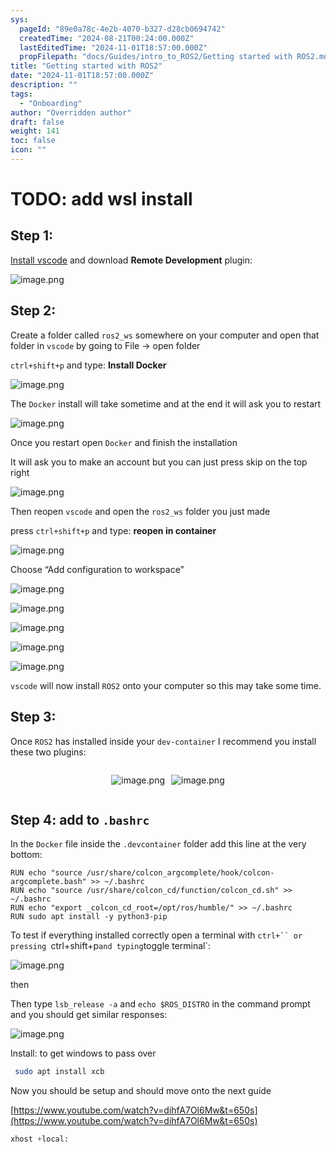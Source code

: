 ```yaml
---
sys:
  pageId: "89e0a78c-4e2b-4070-b327-d28cb0694742"
  createdTime: "2024-08-21T00:24:00.000Z"
  lastEditedTime: "2024-11-01T18:57:00.000Z"
  propFilepath: "docs/Guides/intro_to_ROS2/Getting started with ROS2.md"
title: "Getting started with ROS2"
date: "2024-11-01T18:57:00.000Z"
description: ""
tags:
  - "Onboarding"
author: "Overridden author"
draft: false
weight: 141
toc: false
icon: ""
---
```


# TODO: add wsl install

## Step 1:

[Install vscode](https://code.visualstudio.com/download) and download **Remote Development** plugin:

![image.png](https://prod-files-secure.s3.us-west-2.amazonaws.com/d518164a-d88e-44d1-a4ee-3adb3bd8bce0/efb52993-1881-4a40-b95e-6f020334f022/image.png?X-Amz-Algorithm=AWS4-HMAC-SHA256&X-Amz-Content-Sha256=UNSIGNED-PAYLOAD&X-Amz-Credential=ASIAZI2LB466SOWKSSL6%2F20250416%2Fus-west-2%2Fs3%2Faws4_request&X-Amz-Date=20250416T004038Z&X-Amz-Expires=3600&X-Amz-Security-Token=IQoJb3JpZ2luX2VjELH%2F%2F%2F%2F%2F%2F%2F%2F%2F%2FwEaCXVzLXdlc3QtMiJHMEUCIGVUBUyJAUqaLRvBRumcDa5Orxv0LtNHJ%2BIW67g%2BMs58AiEAkCGIA2w1GNThbS9xIHpikUXc3NEORc5by%2B%2FaXzc4m0Iq%2FwMIORAAGgw2Mzc0MjMxODM4MDUiDPsBeC%2BMBlrVppqnrSrcAwwspoZAj2As%2FxCrLZFBGH0ouDzjzZTdPSIDi6V1hzAVoL1aSPuWENACLG66E67BRYyF7lGHyYrwdAoBHro5HrTbA7SmiQ4P24DwzUtvA8FClxB3B4cMLsAJDJOc1C4ZlwCvhxBbC6E54X2UyoRM49fMKeOCxd2q2vC5CpUUctrE976gF%2F%2BXnvFQ%2BvzS%2B7ieyFIxtugkkTRSLqgseBKMgEf3qIswhv3ZRQctYnHVQ%2BMl0f%2BDvwKw5IJGY0h66waqTYO828ONHC6CawXcaCBUMDkKc1zaRui8qLRX2CO0b5MrpcQHNHZkCaB9K77cZBi4w%2F6UB8P%2Bnt4Fl116nwv8sfm1xIRIlm9LjTSr3%2Fb0Kz32Pgo6LKaRAHrZO2ndlf5xsMDZgBE12PkX8e7%2F2uhIqXrRjuvgNjfzhTq%2F5l5DpYALqpsMernL6Q%2BhzwOzMii2aQm04P7DZGcwtfGY1PlDWPjyBVdvHhrrf%2FDX6p2Me0tDvYnZ2j03cA%2B3288ZVdkLYcCGz4DFyhwboQORS4pg8e1Nv1kig%2F%2BT1i55m5fr%2F%2FE9FZsOpX7FZWokyeiy70A7shl%2BD4Jl7lTA%2FpHKGPFCPKPGVP9pp8QpH5Ue%2FzV85c7hE8MUMxzxq5mq%2BmG9MM3v%2B78GOqUBp8n%2B3yURNguvfCv8oc%2FzltFZp68esxsiIbMiO%2FtTbEgC%2Bl7f3bgwlvDZYrtJ79KmY6Zm3e5rvRXkzhC0T2DSdI8vz0KHvMZHYqbntwrtn8NP2Y136Q%2FPnJjfpuIbYcTVVU06HFzy%2FS%2BLxXag%2F8D4qGul1G6qH3kOhl1hyWDxY3VJ8KHJUs0scSus7P4bvRd%2BOfX711TQNLcya5GwaB2dxGsXwW8B&X-Amz-Signature=4c2c2ffb81a53237cbbd017ff9d573e7c38a58ed7c6a4305dd07f863b4d7f18b&X-Amz-SignedHeaders=host&x-id=GetObject)

## Step 2:

Create a folder called `ros2_ws` somewhere on your computer and open that folder in `vscode` by going to File → open folder 

`ctrl+shift+p` and type: **Install Docker**

![image.png](https://prod-files-secure.s3.us-west-2.amazonaws.com/d518164a-d88e-44d1-a4ee-3adb3bd8bce0/2269dc0e-1cd5-47ff-bceb-c04ad9b2eab0/image.png?X-Amz-Algorithm=AWS4-HMAC-SHA256&X-Amz-Content-Sha256=UNSIGNED-PAYLOAD&X-Amz-Credential=ASIAZI2LB466SOWKSSL6%2F20250416%2Fus-west-2%2Fs3%2Faws4_request&X-Amz-Date=20250416T004038Z&X-Amz-Expires=3600&X-Amz-Security-Token=IQoJb3JpZ2luX2VjELH%2F%2F%2F%2F%2F%2F%2F%2F%2F%2FwEaCXVzLXdlc3QtMiJHMEUCIGVUBUyJAUqaLRvBRumcDa5Orxv0LtNHJ%2BIW67g%2BMs58AiEAkCGIA2w1GNThbS9xIHpikUXc3NEORc5by%2B%2FaXzc4m0Iq%2FwMIORAAGgw2Mzc0MjMxODM4MDUiDPsBeC%2BMBlrVppqnrSrcAwwspoZAj2As%2FxCrLZFBGH0ouDzjzZTdPSIDi6V1hzAVoL1aSPuWENACLG66E67BRYyF7lGHyYrwdAoBHro5HrTbA7SmiQ4P24DwzUtvA8FClxB3B4cMLsAJDJOc1C4ZlwCvhxBbC6E54X2UyoRM49fMKeOCxd2q2vC5CpUUctrE976gF%2F%2BXnvFQ%2BvzS%2B7ieyFIxtugkkTRSLqgseBKMgEf3qIswhv3ZRQctYnHVQ%2BMl0f%2BDvwKw5IJGY0h66waqTYO828ONHC6CawXcaCBUMDkKc1zaRui8qLRX2CO0b5MrpcQHNHZkCaB9K77cZBi4w%2F6UB8P%2Bnt4Fl116nwv8sfm1xIRIlm9LjTSr3%2Fb0Kz32Pgo6LKaRAHrZO2ndlf5xsMDZgBE12PkX8e7%2F2uhIqXrRjuvgNjfzhTq%2F5l5DpYALqpsMernL6Q%2BhzwOzMii2aQm04P7DZGcwtfGY1PlDWPjyBVdvHhrrf%2FDX6p2Me0tDvYnZ2j03cA%2B3288ZVdkLYcCGz4DFyhwboQORS4pg8e1Nv1kig%2F%2BT1i55m5fr%2F%2FE9FZsOpX7FZWokyeiy70A7shl%2BD4Jl7lTA%2FpHKGPFCPKPGVP9pp8QpH5Ue%2FzV85c7hE8MUMxzxq5mq%2BmG9MM3v%2B78GOqUBp8n%2B3yURNguvfCv8oc%2FzltFZp68esxsiIbMiO%2FtTbEgC%2Bl7f3bgwlvDZYrtJ79KmY6Zm3e5rvRXkzhC0T2DSdI8vz0KHvMZHYqbntwrtn8NP2Y136Q%2FPnJjfpuIbYcTVVU06HFzy%2FS%2BLxXag%2F8D4qGul1G6qH3kOhl1hyWDxY3VJ8KHJUs0scSus7P4bvRd%2BOfX711TQNLcya5GwaB2dxGsXwW8B&X-Amz-Signature=2431bcf0629cb1d0465c3ef37f5b508238bcb6a407c38dac3a0b2de1e9f5370c&X-Amz-SignedHeaders=host&x-id=GetObject)

The `Docker` install will take sometime and at the end it will ask you to restart

![image.png](https://prod-files-secure.s3.us-west-2.amazonaws.com/d518164a-d88e-44d1-a4ee-3adb3bd8bce0/ed233f78-be33-4b1f-b89c-9c346c0e961e/image.png?X-Amz-Algorithm=AWS4-HMAC-SHA256&X-Amz-Content-Sha256=UNSIGNED-PAYLOAD&X-Amz-Credential=ASIAZI2LB466SOWKSSL6%2F20250416%2Fus-west-2%2Fs3%2Faws4_request&X-Amz-Date=20250416T004038Z&X-Amz-Expires=3600&X-Amz-Security-Token=IQoJb3JpZ2luX2VjELH%2F%2F%2F%2F%2F%2F%2F%2F%2F%2FwEaCXVzLXdlc3QtMiJHMEUCIGVUBUyJAUqaLRvBRumcDa5Orxv0LtNHJ%2BIW67g%2BMs58AiEAkCGIA2w1GNThbS9xIHpikUXc3NEORc5by%2B%2FaXzc4m0Iq%2FwMIORAAGgw2Mzc0MjMxODM4MDUiDPsBeC%2BMBlrVppqnrSrcAwwspoZAj2As%2FxCrLZFBGH0ouDzjzZTdPSIDi6V1hzAVoL1aSPuWENACLG66E67BRYyF7lGHyYrwdAoBHro5HrTbA7SmiQ4P24DwzUtvA8FClxB3B4cMLsAJDJOc1C4ZlwCvhxBbC6E54X2UyoRM49fMKeOCxd2q2vC5CpUUctrE976gF%2F%2BXnvFQ%2BvzS%2B7ieyFIxtugkkTRSLqgseBKMgEf3qIswhv3ZRQctYnHVQ%2BMl0f%2BDvwKw5IJGY0h66waqTYO828ONHC6CawXcaCBUMDkKc1zaRui8qLRX2CO0b5MrpcQHNHZkCaB9K77cZBi4w%2F6UB8P%2Bnt4Fl116nwv8sfm1xIRIlm9LjTSr3%2Fb0Kz32Pgo6LKaRAHrZO2ndlf5xsMDZgBE12PkX8e7%2F2uhIqXrRjuvgNjfzhTq%2F5l5DpYALqpsMernL6Q%2BhzwOzMii2aQm04P7DZGcwtfGY1PlDWPjyBVdvHhrrf%2FDX6p2Me0tDvYnZ2j03cA%2B3288ZVdkLYcCGz4DFyhwboQORS4pg8e1Nv1kig%2F%2BT1i55m5fr%2F%2FE9FZsOpX7FZWokyeiy70A7shl%2BD4Jl7lTA%2FpHKGPFCPKPGVP9pp8QpH5Ue%2FzV85c7hE8MUMxzxq5mq%2BmG9MM3v%2B78GOqUBp8n%2B3yURNguvfCv8oc%2FzltFZp68esxsiIbMiO%2FtTbEgC%2Bl7f3bgwlvDZYrtJ79KmY6Zm3e5rvRXkzhC0T2DSdI8vz0KHvMZHYqbntwrtn8NP2Y136Q%2FPnJjfpuIbYcTVVU06HFzy%2FS%2BLxXag%2F8D4qGul1G6qH3kOhl1hyWDxY3VJ8KHJUs0scSus7P4bvRd%2BOfX711TQNLcya5GwaB2dxGsXwW8B&X-Amz-Signature=10fc73ee13b15d6d3d7ba95e9f6cbd26c51c3642219de75911789c719bcaace3&X-Amz-SignedHeaders=host&x-id=GetObject)

Once you restart open `Docker` and finish the installation

It will ask you to make an account but you can just press skip on the top right

![image.png](https://prod-files-secure.s3.us-west-2.amazonaws.com/d518164a-d88e-44d1-a4ee-3adb3bd8bce0/21010ad9-1659-4fd9-9f59-9932a09b2a3d/image.png?X-Amz-Algorithm=AWS4-HMAC-SHA256&X-Amz-Content-Sha256=UNSIGNED-PAYLOAD&X-Amz-Credential=ASIAZI2LB466SOWKSSL6%2F20250416%2Fus-west-2%2Fs3%2Faws4_request&X-Amz-Date=20250416T004038Z&X-Amz-Expires=3600&X-Amz-Security-Token=IQoJb3JpZ2luX2VjELH%2F%2F%2F%2F%2F%2F%2F%2F%2F%2FwEaCXVzLXdlc3QtMiJHMEUCIGVUBUyJAUqaLRvBRumcDa5Orxv0LtNHJ%2BIW67g%2BMs58AiEAkCGIA2w1GNThbS9xIHpikUXc3NEORc5by%2B%2FaXzc4m0Iq%2FwMIORAAGgw2Mzc0MjMxODM4MDUiDPsBeC%2BMBlrVppqnrSrcAwwspoZAj2As%2FxCrLZFBGH0ouDzjzZTdPSIDi6V1hzAVoL1aSPuWENACLG66E67BRYyF7lGHyYrwdAoBHro5HrTbA7SmiQ4P24DwzUtvA8FClxB3B4cMLsAJDJOc1C4ZlwCvhxBbC6E54X2UyoRM49fMKeOCxd2q2vC5CpUUctrE976gF%2F%2BXnvFQ%2BvzS%2B7ieyFIxtugkkTRSLqgseBKMgEf3qIswhv3ZRQctYnHVQ%2BMl0f%2BDvwKw5IJGY0h66waqTYO828ONHC6CawXcaCBUMDkKc1zaRui8qLRX2CO0b5MrpcQHNHZkCaB9K77cZBi4w%2F6UB8P%2Bnt4Fl116nwv8sfm1xIRIlm9LjTSr3%2Fb0Kz32Pgo6LKaRAHrZO2ndlf5xsMDZgBE12PkX8e7%2F2uhIqXrRjuvgNjfzhTq%2F5l5DpYALqpsMernL6Q%2BhzwOzMii2aQm04P7DZGcwtfGY1PlDWPjyBVdvHhrrf%2FDX6p2Me0tDvYnZ2j03cA%2B3288ZVdkLYcCGz4DFyhwboQORS4pg8e1Nv1kig%2F%2BT1i55m5fr%2F%2FE9FZsOpX7FZWokyeiy70A7shl%2BD4Jl7lTA%2FpHKGPFCPKPGVP9pp8QpH5Ue%2FzV85c7hE8MUMxzxq5mq%2BmG9MM3v%2B78GOqUBp8n%2B3yURNguvfCv8oc%2FzltFZp68esxsiIbMiO%2FtTbEgC%2Bl7f3bgwlvDZYrtJ79KmY6Zm3e5rvRXkzhC0T2DSdI8vz0KHvMZHYqbntwrtn8NP2Y136Q%2FPnJjfpuIbYcTVVU06HFzy%2FS%2BLxXag%2F8D4qGul1G6qH3kOhl1hyWDxY3VJ8KHJUs0scSus7P4bvRd%2BOfX711TQNLcya5GwaB2dxGsXwW8B&X-Amz-Signature=86a2dc3b31770f9a82cfe667cfc66e6805473ad9908fa0d9a11cd00dc642faae&X-Amz-SignedHeaders=host&x-id=GetObject)

Then reopen `vscode` and open the `ros2_ws` folder you just made

press `ctrl+shift+p` and type: **reopen in container**

![image.png](https://prod-files-secure.s3.us-west-2.amazonaws.com/d518164a-d88e-44d1-a4ee-3adb3bd8bce0/4e93b8c2-41ad-488c-8095-c74205196118/image.png?X-Amz-Algorithm=AWS4-HMAC-SHA256&X-Amz-Content-Sha256=UNSIGNED-PAYLOAD&X-Amz-Credential=ASIAZI2LB466SOWKSSL6%2F20250416%2Fus-west-2%2Fs3%2Faws4_request&X-Amz-Date=20250416T004038Z&X-Amz-Expires=3600&X-Amz-Security-Token=IQoJb3JpZ2luX2VjELH%2F%2F%2F%2F%2F%2F%2F%2F%2F%2FwEaCXVzLXdlc3QtMiJHMEUCIGVUBUyJAUqaLRvBRumcDa5Orxv0LtNHJ%2BIW67g%2BMs58AiEAkCGIA2w1GNThbS9xIHpikUXc3NEORc5by%2B%2FaXzc4m0Iq%2FwMIORAAGgw2Mzc0MjMxODM4MDUiDPsBeC%2BMBlrVppqnrSrcAwwspoZAj2As%2FxCrLZFBGH0ouDzjzZTdPSIDi6V1hzAVoL1aSPuWENACLG66E67BRYyF7lGHyYrwdAoBHro5HrTbA7SmiQ4P24DwzUtvA8FClxB3B4cMLsAJDJOc1C4ZlwCvhxBbC6E54X2UyoRM49fMKeOCxd2q2vC5CpUUctrE976gF%2F%2BXnvFQ%2BvzS%2B7ieyFIxtugkkTRSLqgseBKMgEf3qIswhv3ZRQctYnHVQ%2BMl0f%2BDvwKw5IJGY0h66waqTYO828ONHC6CawXcaCBUMDkKc1zaRui8qLRX2CO0b5MrpcQHNHZkCaB9K77cZBi4w%2F6UB8P%2Bnt4Fl116nwv8sfm1xIRIlm9LjTSr3%2Fb0Kz32Pgo6LKaRAHrZO2ndlf5xsMDZgBE12PkX8e7%2F2uhIqXrRjuvgNjfzhTq%2F5l5DpYALqpsMernL6Q%2BhzwOzMii2aQm04P7DZGcwtfGY1PlDWPjyBVdvHhrrf%2FDX6p2Me0tDvYnZ2j03cA%2B3288ZVdkLYcCGz4DFyhwboQORS4pg8e1Nv1kig%2F%2BT1i55m5fr%2F%2FE9FZsOpX7FZWokyeiy70A7shl%2BD4Jl7lTA%2FpHKGPFCPKPGVP9pp8QpH5Ue%2FzV85c7hE8MUMxzxq5mq%2BmG9MM3v%2B78GOqUBp8n%2B3yURNguvfCv8oc%2FzltFZp68esxsiIbMiO%2FtTbEgC%2Bl7f3bgwlvDZYrtJ79KmY6Zm3e5rvRXkzhC0T2DSdI8vz0KHvMZHYqbntwrtn8NP2Y136Q%2FPnJjfpuIbYcTVVU06HFzy%2FS%2BLxXag%2F8D4qGul1G6qH3kOhl1hyWDxY3VJ8KHJUs0scSus7P4bvRd%2BOfX711TQNLcya5GwaB2dxGsXwW8B&X-Amz-Signature=61dc61072b098a8e10afe090256bc8a6014bfebeabeafb3028a2e315613aa17f&X-Amz-SignedHeaders=host&x-id=GetObject)

Choose “Add configuration to workspace”

![image.png](https://prod-files-secure.s3.us-west-2.amazonaws.com/d518164a-d88e-44d1-a4ee-3adb3bd8bce0/9560b282-5060-4989-ba37-97e7b2c22476/image.png?X-Amz-Algorithm=AWS4-HMAC-SHA256&X-Amz-Content-Sha256=UNSIGNED-PAYLOAD&X-Amz-Credential=ASIAZI2LB466SOWKSSL6%2F20250416%2Fus-west-2%2Fs3%2Faws4_request&X-Amz-Date=20250416T004038Z&X-Amz-Expires=3600&X-Amz-Security-Token=IQoJb3JpZ2luX2VjELH%2F%2F%2F%2F%2F%2F%2F%2F%2F%2FwEaCXVzLXdlc3QtMiJHMEUCIGVUBUyJAUqaLRvBRumcDa5Orxv0LtNHJ%2BIW67g%2BMs58AiEAkCGIA2w1GNThbS9xIHpikUXc3NEORc5by%2B%2FaXzc4m0Iq%2FwMIORAAGgw2Mzc0MjMxODM4MDUiDPsBeC%2BMBlrVppqnrSrcAwwspoZAj2As%2FxCrLZFBGH0ouDzjzZTdPSIDi6V1hzAVoL1aSPuWENACLG66E67BRYyF7lGHyYrwdAoBHro5HrTbA7SmiQ4P24DwzUtvA8FClxB3B4cMLsAJDJOc1C4ZlwCvhxBbC6E54X2UyoRM49fMKeOCxd2q2vC5CpUUctrE976gF%2F%2BXnvFQ%2BvzS%2B7ieyFIxtugkkTRSLqgseBKMgEf3qIswhv3ZRQctYnHVQ%2BMl0f%2BDvwKw5IJGY0h66waqTYO828ONHC6CawXcaCBUMDkKc1zaRui8qLRX2CO0b5MrpcQHNHZkCaB9K77cZBi4w%2F6UB8P%2Bnt4Fl116nwv8sfm1xIRIlm9LjTSr3%2Fb0Kz32Pgo6LKaRAHrZO2ndlf5xsMDZgBE12PkX8e7%2F2uhIqXrRjuvgNjfzhTq%2F5l5DpYALqpsMernL6Q%2BhzwOzMii2aQm04P7DZGcwtfGY1PlDWPjyBVdvHhrrf%2FDX6p2Me0tDvYnZ2j03cA%2B3288ZVdkLYcCGz4DFyhwboQORS4pg8e1Nv1kig%2F%2BT1i55m5fr%2F%2FE9FZsOpX7FZWokyeiy70A7shl%2BD4Jl7lTA%2FpHKGPFCPKPGVP9pp8QpH5Ue%2FzV85c7hE8MUMxzxq5mq%2BmG9MM3v%2B78GOqUBp8n%2B3yURNguvfCv8oc%2FzltFZp68esxsiIbMiO%2FtTbEgC%2Bl7f3bgwlvDZYrtJ79KmY6Zm3e5rvRXkzhC0T2DSdI8vz0KHvMZHYqbntwrtn8NP2Y136Q%2FPnJjfpuIbYcTVVU06HFzy%2FS%2BLxXag%2F8D4qGul1G6qH3kOhl1hyWDxY3VJ8KHJUs0scSus7P4bvRd%2BOfX711TQNLcya5GwaB2dxGsXwW8B&X-Amz-Signature=3ab65eda23fbc77feb0f041c0f9fe1e88d0959013fcc94edf5b53aa5f7b531b2&X-Amz-SignedHeaders=host&x-id=GetObject)

![image.png](https://prod-files-secure.s3.us-west-2.amazonaws.com/d518164a-d88e-44d1-a4ee-3adb3bd8bce0/2ee63f81-886b-48e8-a553-dc6e5eac99e4/image.png?X-Amz-Algorithm=AWS4-HMAC-SHA256&X-Amz-Content-Sha256=UNSIGNED-PAYLOAD&X-Amz-Credential=ASIAZI2LB466SOWKSSL6%2F20250416%2Fus-west-2%2Fs3%2Faws4_request&X-Amz-Date=20250416T004038Z&X-Amz-Expires=3600&X-Amz-Security-Token=IQoJb3JpZ2luX2VjELH%2F%2F%2F%2F%2F%2F%2F%2F%2F%2FwEaCXVzLXdlc3QtMiJHMEUCIGVUBUyJAUqaLRvBRumcDa5Orxv0LtNHJ%2BIW67g%2BMs58AiEAkCGIA2w1GNThbS9xIHpikUXc3NEORc5by%2B%2FaXzc4m0Iq%2FwMIORAAGgw2Mzc0MjMxODM4MDUiDPsBeC%2BMBlrVppqnrSrcAwwspoZAj2As%2FxCrLZFBGH0ouDzjzZTdPSIDi6V1hzAVoL1aSPuWENACLG66E67BRYyF7lGHyYrwdAoBHro5HrTbA7SmiQ4P24DwzUtvA8FClxB3B4cMLsAJDJOc1C4ZlwCvhxBbC6E54X2UyoRM49fMKeOCxd2q2vC5CpUUctrE976gF%2F%2BXnvFQ%2BvzS%2B7ieyFIxtugkkTRSLqgseBKMgEf3qIswhv3ZRQctYnHVQ%2BMl0f%2BDvwKw5IJGY0h66waqTYO828ONHC6CawXcaCBUMDkKc1zaRui8qLRX2CO0b5MrpcQHNHZkCaB9K77cZBi4w%2F6UB8P%2Bnt4Fl116nwv8sfm1xIRIlm9LjTSr3%2Fb0Kz32Pgo6LKaRAHrZO2ndlf5xsMDZgBE12PkX8e7%2F2uhIqXrRjuvgNjfzhTq%2F5l5DpYALqpsMernL6Q%2BhzwOzMii2aQm04P7DZGcwtfGY1PlDWPjyBVdvHhrrf%2FDX6p2Me0tDvYnZ2j03cA%2B3288ZVdkLYcCGz4DFyhwboQORS4pg8e1Nv1kig%2F%2BT1i55m5fr%2F%2FE9FZsOpX7FZWokyeiy70A7shl%2BD4Jl7lTA%2FpHKGPFCPKPGVP9pp8QpH5Ue%2FzV85c7hE8MUMxzxq5mq%2BmG9MM3v%2B78GOqUBp8n%2B3yURNguvfCv8oc%2FzltFZp68esxsiIbMiO%2FtTbEgC%2Bl7f3bgwlvDZYrtJ79KmY6Zm3e5rvRXkzhC0T2DSdI8vz0KHvMZHYqbntwrtn8NP2Y136Q%2FPnJjfpuIbYcTVVU06HFzy%2FS%2BLxXag%2F8D4qGul1G6qH3kOhl1hyWDxY3VJ8KHJUs0scSus7P4bvRd%2BOfX711TQNLcya5GwaB2dxGsXwW8B&X-Amz-Signature=544ab9105106dd910c33baffd7d087226ca391ea71b654d3680c2796dcbdf6ce&X-Amz-SignedHeaders=host&x-id=GetObject)

![image.png](https://prod-files-secure.s3.us-west-2.amazonaws.com/d518164a-d88e-44d1-a4ee-3adb3bd8bce0/ae1580b2-b048-407e-aed9-b584224a7a04/image.png?X-Amz-Algorithm=AWS4-HMAC-SHA256&X-Amz-Content-Sha256=UNSIGNED-PAYLOAD&X-Amz-Credential=ASIAZI2LB466SOWKSSL6%2F20250416%2Fus-west-2%2Fs3%2Faws4_request&X-Amz-Date=20250416T004038Z&X-Amz-Expires=3600&X-Amz-Security-Token=IQoJb3JpZ2luX2VjELH%2F%2F%2F%2F%2F%2F%2F%2F%2F%2FwEaCXVzLXdlc3QtMiJHMEUCIGVUBUyJAUqaLRvBRumcDa5Orxv0LtNHJ%2BIW67g%2BMs58AiEAkCGIA2w1GNThbS9xIHpikUXc3NEORc5by%2B%2FaXzc4m0Iq%2FwMIORAAGgw2Mzc0MjMxODM4MDUiDPsBeC%2BMBlrVppqnrSrcAwwspoZAj2As%2FxCrLZFBGH0ouDzjzZTdPSIDi6V1hzAVoL1aSPuWENACLG66E67BRYyF7lGHyYrwdAoBHro5HrTbA7SmiQ4P24DwzUtvA8FClxB3B4cMLsAJDJOc1C4ZlwCvhxBbC6E54X2UyoRM49fMKeOCxd2q2vC5CpUUctrE976gF%2F%2BXnvFQ%2BvzS%2B7ieyFIxtugkkTRSLqgseBKMgEf3qIswhv3ZRQctYnHVQ%2BMl0f%2BDvwKw5IJGY0h66waqTYO828ONHC6CawXcaCBUMDkKc1zaRui8qLRX2CO0b5MrpcQHNHZkCaB9K77cZBi4w%2F6UB8P%2Bnt4Fl116nwv8sfm1xIRIlm9LjTSr3%2Fb0Kz32Pgo6LKaRAHrZO2ndlf5xsMDZgBE12PkX8e7%2F2uhIqXrRjuvgNjfzhTq%2F5l5DpYALqpsMernL6Q%2BhzwOzMii2aQm04P7DZGcwtfGY1PlDWPjyBVdvHhrrf%2FDX6p2Me0tDvYnZ2j03cA%2B3288ZVdkLYcCGz4DFyhwboQORS4pg8e1Nv1kig%2F%2BT1i55m5fr%2F%2FE9FZsOpX7FZWokyeiy70A7shl%2BD4Jl7lTA%2FpHKGPFCPKPGVP9pp8QpH5Ue%2FzV85c7hE8MUMxzxq5mq%2BmG9MM3v%2B78GOqUBp8n%2B3yURNguvfCv8oc%2FzltFZp68esxsiIbMiO%2FtTbEgC%2Bl7f3bgwlvDZYrtJ79KmY6Zm3e5rvRXkzhC0T2DSdI8vz0KHvMZHYqbntwrtn8NP2Y136Q%2FPnJjfpuIbYcTVVU06HFzy%2FS%2BLxXag%2F8D4qGul1G6qH3kOhl1hyWDxY3VJ8KHJUs0scSus7P4bvRd%2BOfX711TQNLcya5GwaB2dxGsXwW8B&X-Amz-Signature=3a1e64a506b7253451fe99fcabd546a8bd4dadc7da17e209248b812f3ab4796b&X-Amz-SignedHeaders=host&x-id=GetObject)

![image.png](https://prod-files-secure.s3.us-west-2.amazonaws.com/d518164a-d88e-44d1-a4ee-3adb3bd8bce0/53255b28-f75e-430f-b9e3-c0ac8577e42b/image.png?X-Amz-Algorithm=AWS4-HMAC-SHA256&X-Amz-Content-Sha256=UNSIGNED-PAYLOAD&X-Amz-Credential=ASIAZI2LB466SOWKSSL6%2F20250416%2Fus-west-2%2Fs3%2Faws4_request&X-Amz-Date=20250416T004038Z&X-Amz-Expires=3600&X-Amz-Security-Token=IQoJb3JpZ2luX2VjELH%2F%2F%2F%2F%2F%2F%2F%2F%2F%2FwEaCXVzLXdlc3QtMiJHMEUCIGVUBUyJAUqaLRvBRumcDa5Orxv0LtNHJ%2BIW67g%2BMs58AiEAkCGIA2w1GNThbS9xIHpikUXc3NEORc5by%2B%2FaXzc4m0Iq%2FwMIORAAGgw2Mzc0MjMxODM4MDUiDPsBeC%2BMBlrVppqnrSrcAwwspoZAj2As%2FxCrLZFBGH0ouDzjzZTdPSIDi6V1hzAVoL1aSPuWENACLG66E67BRYyF7lGHyYrwdAoBHro5HrTbA7SmiQ4P24DwzUtvA8FClxB3B4cMLsAJDJOc1C4ZlwCvhxBbC6E54X2UyoRM49fMKeOCxd2q2vC5CpUUctrE976gF%2F%2BXnvFQ%2BvzS%2B7ieyFIxtugkkTRSLqgseBKMgEf3qIswhv3ZRQctYnHVQ%2BMl0f%2BDvwKw5IJGY0h66waqTYO828ONHC6CawXcaCBUMDkKc1zaRui8qLRX2CO0b5MrpcQHNHZkCaB9K77cZBi4w%2F6UB8P%2Bnt4Fl116nwv8sfm1xIRIlm9LjTSr3%2Fb0Kz32Pgo6LKaRAHrZO2ndlf5xsMDZgBE12PkX8e7%2F2uhIqXrRjuvgNjfzhTq%2F5l5DpYALqpsMernL6Q%2BhzwOzMii2aQm04P7DZGcwtfGY1PlDWPjyBVdvHhrrf%2FDX6p2Me0tDvYnZ2j03cA%2B3288ZVdkLYcCGz4DFyhwboQORS4pg8e1Nv1kig%2F%2BT1i55m5fr%2F%2FE9FZsOpX7FZWokyeiy70A7shl%2BD4Jl7lTA%2FpHKGPFCPKPGVP9pp8QpH5Ue%2FzV85c7hE8MUMxzxq5mq%2BmG9MM3v%2B78GOqUBp8n%2B3yURNguvfCv8oc%2FzltFZp68esxsiIbMiO%2FtTbEgC%2Bl7f3bgwlvDZYrtJ79KmY6Zm3e5rvRXkzhC0T2DSdI8vz0KHvMZHYqbntwrtn8NP2Y136Q%2FPnJjfpuIbYcTVVU06HFzy%2FS%2BLxXag%2F8D4qGul1G6qH3kOhl1hyWDxY3VJ8KHJUs0scSus7P4bvRd%2BOfX711TQNLcya5GwaB2dxGsXwW8B&X-Amz-Signature=4ad9a5c333f069a17f021c48d172902bd60284cf569d3696b2c8fdcc7c17a677&X-Amz-SignedHeaders=host&x-id=GetObject)

![image.png](https://prod-files-secure.s3.us-west-2.amazonaws.com/d518164a-d88e-44d1-a4ee-3adb3bd8bce0/7c562767-5af9-4ffb-97d1-327bcdf4ee00/image.png?X-Amz-Algorithm=AWS4-HMAC-SHA256&X-Amz-Content-Sha256=UNSIGNED-PAYLOAD&X-Amz-Credential=ASIAZI2LB466SOWKSSL6%2F20250416%2Fus-west-2%2Fs3%2Faws4_request&X-Amz-Date=20250416T004038Z&X-Amz-Expires=3600&X-Amz-Security-Token=IQoJb3JpZ2luX2VjELH%2F%2F%2F%2F%2F%2F%2F%2F%2F%2FwEaCXVzLXdlc3QtMiJHMEUCIGVUBUyJAUqaLRvBRumcDa5Orxv0LtNHJ%2BIW67g%2BMs58AiEAkCGIA2w1GNThbS9xIHpikUXc3NEORc5by%2B%2FaXzc4m0Iq%2FwMIORAAGgw2Mzc0MjMxODM4MDUiDPsBeC%2BMBlrVppqnrSrcAwwspoZAj2As%2FxCrLZFBGH0ouDzjzZTdPSIDi6V1hzAVoL1aSPuWENACLG66E67BRYyF7lGHyYrwdAoBHro5HrTbA7SmiQ4P24DwzUtvA8FClxB3B4cMLsAJDJOc1C4ZlwCvhxBbC6E54X2UyoRM49fMKeOCxd2q2vC5CpUUctrE976gF%2F%2BXnvFQ%2BvzS%2B7ieyFIxtugkkTRSLqgseBKMgEf3qIswhv3ZRQctYnHVQ%2BMl0f%2BDvwKw5IJGY0h66waqTYO828ONHC6CawXcaCBUMDkKc1zaRui8qLRX2CO0b5MrpcQHNHZkCaB9K77cZBi4w%2F6UB8P%2Bnt4Fl116nwv8sfm1xIRIlm9LjTSr3%2Fb0Kz32Pgo6LKaRAHrZO2ndlf5xsMDZgBE12PkX8e7%2F2uhIqXrRjuvgNjfzhTq%2F5l5DpYALqpsMernL6Q%2BhzwOzMii2aQm04P7DZGcwtfGY1PlDWPjyBVdvHhrrf%2FDX6p2Me0tDvYnZ2j03cA%2B3288ZVdkLYcCGz4DFyhwboQORS4pg8e1Nv1kig%2F%2BT1i55m5fr%2F%2FE9FZsOpX7FZWokyeiy70A7shl%2BD4Jl7lTA%2FpHKGPFCPKPGVP9pp8QpH5Ue%2FzV85c7hE8MUMxzxq5mq%2BmG9MM3v%2B78GOqUBp8n%2B3yURNguvfCv8oc%2FzltFZp68esxsiIbMiO%2FtTbEgC%2Bl7f3bgwlvDZYrtJ79KmY6Zm3e5rvRXkzhC0T2DSdI8vz0KHvMZHYqbntwrtn8NP2Y136Q%2FPnJjfpuIbYcTVVU06HFzy%2FS%2BLxXag%2F8D4qGul1G6qH3kOhl1hyWDxY3VJ8KHJUs0scSus7P4bvRd%2BOfX711TQNLcya5GwaB2dxGsXwW8B&X-Amz-Signature=a98f5a726087736690afd2a298cfb3d830b05aa0629b11bfbc3ce91c841a1f81&X-Amz-SignedHeaders=host&x-id=GetObject)

`vscode` will now install `ROS2` onto your computer so this may take some time.

## Step 3:

Once `ROS2` has installed inside your `dev-container` I recommend you install these two plugins:

<div style="display: flex;flex-direction: row; column-gap:10px; max-width: 630px;justify-content: center;">
<div>

![image.png](https://prod-files-secure.s3.us-west-2.amazonaws.com/d518164a-d88e-44d1-a4ee-3adb3bd8bce0/3fc3d550-5a54-4ba1-ba6b-faa01cdb7369/image.png?X-Amz-Algorithm=AWS4-HMAC-SHA256&X-Amz-Content-Sha256=UNSIGNED-PAYLOAD&X-Amz-Credential=ASIAZI2LB466VME77X4Q%2F20250416%2Fus-west-2%2Fs3%2Faws4_request&X-Amz-Date=20250416T004045Z&X-Amz-Expires=3600&X-Amz-Security-Token=IQoJb3JpZ2luX2VjELH%2F%2F%2F%2F%2F%2F%2F%2F%2F%2FwEaCXVzLXdlc3QtMiJGMEQCID4v7Q1B0bladoJbLfJJb5r3gn8GI%2FruwwB4EuWC46hVAiBhrbreEco2UkqrZwnvptyeuIcw133ukCNsKRziW9Dblir%2FAwg5EAAaDDYzNzQyMzE4MzgwNSIMFX%2FsTGkROOxz3rM5KtwDkSqxZMbmTZB91XYBDn0cLGh8fyJR%2BXI6lKxYZ6P%2BeZT7rFvO%2Bxaf7iT3b0X6hqFGZc7UrwL3H3UculopCGSpneZ%2FIOWkNMy4b9oMFbYXhHlyF5%2FzRXYHGh%2BAVgs5Pe9VaJWj6%2BxM2hQN4EBKTzIA8qWlNZFLEKSzAhKuwuYYTzdqTM1pZi%2FFq8Dll4P9fUTvkZ63kptjbC%2BS%2BA3ZvuQPtGrBNoJEmqIVq31FcHaRd71cvOoIiF9ucyOdx2xXJeVwuBh9tBFX4XmkUiwG712s5sb8k8FxTr%2F2EMdk2xCChzeAiIFiaF6qm2kJ7XLXPyKWE%2FQSyS5%2Bkfps%2BxHmZ0u%2BHCVec4jz8nNbqoNbC%2Bg%2FBMOdX89zoqIYGHewrkacjF0a3fRXKPB3P%2FDp3KI5loLJribz738ktHBkeyOFlzzBXaRaEf5OZHamF%2FOhbjm%2Bvue9YsJEML3zxc4q%2BLhmPqEWAEJScsFlPshT1Sk%2FrwqrduoJfSSuR%2BWKojuToH2eRRemKby%2Ba6LeJlycgBzLryNf3IucJL4E0jlMG4ZFm2rRht5a3FLJGiLhijqVIwfdZFzSeVaPCbGzgqLoMXCq219a7EdnlqHiR0m4O14NNVofjN4aa8SayvlMOPfCbc4w1u%2F7vwY6pgF8SwyEZyy%2FWyrT8BtB%2F8qE2k10koemlHfZVgcWvT0M3zv0fSbUiX%2BVyreyLktamwnVo1zS0bE8HpuWNRJZY4nkcO4QR34Xq4s3%2Bee2gQL9xpZ44fbyVJtQW3x1fbRMMrjUi4S8FzMnGKVtn6PCD4JdFRTxFiRVp2j3oFTbNJ86ph305FmBbReX3TcB6pyE%2BrHyno51e8j%2B3WKRagcGGnJtQGJifEQT&X-Amz-Signature=f861a5450001ea9eee0bc09666ec439ad6919f319497039fb617c1a98ca2fba8&X-Amz-SignedHeaders=host&x-id=GetObject)

</div>
<div>

![image.png](https://prod-files-secure.s3.us-west-2.amazonaws.com/d518164a-d88e-44d1-a4ee-3adb3bd8bce0/d994cc66-13c2-4093-a5a3-f84cf4601a82/image.png?X-Amz-Algorithm=AWS4-HMAC-SHA256&X-Amz-Content-Sha256=UNSIGNED-PAYLOAD&X-Amz-Credential=ASIAZI2LB466ZW7Y2GB2%2F20250416%2Fus-west-2%2Fs3%2Faws4_request&X-Amz-Date=20250416T004045Z&X-Amz-Expires=3600&X-Amz-Security-Token=IQoJb3JpZ2luX2VjELH%2F%2F%2F%2F%2F%2F%2F%2F%2F%2FwEaCXVzLXdlc3QtMiJGMEQCIAgfdiOr0BsPlsZ3DwApyHNxVYxxRC1g%2B6H9l3aeATADAiBpEXz9NdKLU3DKqLVTgPJbLkDHMrX3JoSxQuPHCHVG%2FCr%2FAwg5EAAaDDYzNzQyMzE4MzgwNSIMDb9rdPtIy7QeCRedKtwDPrFz6NQEOEAr6SE%2F3MBKvWJArFTyit93FjLO2NxZ%2FqTc0fsNuNcOglQmcZI61Phv447QNDpYlOl0pDMkJaWhLJ9Rce1D7r9mcer%2BCI6C3MPR4hqw5MHQx61gUQFoUqaJ4rPyNkdqsBbOmHnTQbHgnuDE9wPFhRsHZXuH7C7nQatpqOKC2KIbPFheRSnWjRuxC9h2PD%2F9f6rAkebT2T01F9Q1I2Cl7LB%2BmYWuswkfGFIhGFL4mDQUw4%2Bl0IuUS4qJkEizAmo02Tl9Jikx9GCcx6xusKv2aDz7zQg9WFRiqL1DbGR9GIJC%2Blz243mtX8bTYOq9UWql1Whx8a6B093FPubolUPVF%2BmXVRwLMoSm13YkGZ3z5KvoKNdzPiAeSoO1i4jF5QhXeRi47rsL6UUlOLlWEQv%2FCv%2FvMg1B6AlbEAT2cMG5qor31ZxOy5FYmzfTV57ZfGIAtDYJbV%2F%2Bkye5RCbKPZ%2BVopx5y2kAgqyJvDwPbWMxkjl66FOrORnDBlz7K1QToaHNqu%2FF5zAEhziJ8TEXyenhXs9UVFN3wuw2OrTjJ%2F3v7HFR4uuSmkSm%2B2umiYbVrb9vZd4sHEm4MQbdQaqqVMYGvECe7vQB0Z%2Fo7LAtKFTq07q9DdMNTs4w5O77vwY6pgGfU3gXmlHP4XprUzfbYwnSWWc6lrcVX%2FcVuIxPFh475d4xFT9rWayRxRC9mI3SoZdnFwgpsjt%2Ftx9NbZME9X5kgLBrHuY48c2iAHNFBs1bPm4ihR%2FzOKbgdcbQVARCV3Ki7xSilsTgX4a2GSQGc%2BEeIasKHJpbllg3GBPzqV%2B%2Bos8j0%2FilJ9ULfwvinADfqIoUnfXYrFmEQ9ZuL9slpZNrqdA8pPQR&X-Amz-Signature=856505fec1b1596185c2ce409429f329e82dfa3cdbaf851c2fe0c99613960a8f&X-Amz-SignedHeaders=host&x-id=GetObject)

</div>
</div>

## Step 4: add to `.bashrc`

In the `Docker` file inside the `.devcontainer` folder add this line at the very bottom: 

```docker
RUN echo "source /usr/share/colcon_argcomplete/hook/colcon-argcomplete.bash" >> ~/.bashrc
RUN echo "source /usr/share/colcon_cd/function/colcon_cd.sh" >> ~/.bashrc
RUN echo "export _colcon_cd_root=/opt/ros/humble/" >> ~/.bashrc
RUN sudo apt install -y python3-pip 
```

To test if everything installed correctly open a terminal with `ctrl+`` or pressing `ctrl+shift+p` and typing `toggle terminal`:

![image.png](https://prod-files-secure.s3.us-west-2.amazonaws.com/d518164a-d88e-44d1-a4ee-3adb3bd8bce0/6a4943d8-b04e-4c02-9a58-775f3384d1a5/image.png?X-Amz-Algorithm=AWS4-HMAC-SHA256&X-Amz-Content-Sha256=UNSIGNED-PAYLOAD&X-Amz-Credential=ASIAZI2LB466SOWKSSL6%2F20250416%2Fus-west-2%2Fs3%2Faws4_request&X-Amz-Date=20250416T004038Z&X-Amz-Expires=3600&X-Amz-Security-Token=IQoJb3JpZ2luX2VjELH%2F%2F%2F%2F%2F%2F%2F%2F%2F%2FwEaCXVzLXdlc3QtMiJHMEUCIGVUBUyJAUqaLRvBRumcDa5Orxv0LtNHJ%2BIW67g%2BMs58AiEAkCGIA2w1GNThbS9xIHpikUXc3NEORc5by%2B%2FaXzc4m0Iq%2FwMIORAAGgw2Mzc0MjMxODM4MDUiDPsBeC%2BMBlrVppqnrSrcAwwspoZAj2As%2FxCrLZFBGH0ouDzjzZTdPSIDi6V1hzAVoL1aSPuWENACLG66E67BRYyF7lGHyYrwdAoBHro5HrTbA7SmiQ4P24DwzUtvA8FClxB3B4cMLsAJDJOc1C4ZlwCvhxBbC6E54X2UyoRM49fMKeOCxd2q2vC5CpUUctrE976gF%2F%2BXnvFQ%2BvzS%2B7ieyFIxtugkkTRSLqgseBKMgEf3qIswhv3ZRQctYnHVQ%2BMl0f%2BDvwKw5IJGY0h66waqTYO828ONHC6CawXcaCBUMDkKc1zaRui8qLRX2CO0b5MrpcQHNHZkCaB9K77cZBi4w%2F6UB8P%2Bnt4Fl116nwv8sfm1xIRIlm9LjTSr3%2Fb0Kz32Pgo6LKaRAHrZO2ndlf5xsMDZgBE12PkX8e7%2F2uhIqXrRjuvgNjfzhTq%2F5l5DpYALqpsMernL6Q%2BhzwOzMii2aQm04P7DZGcwtfGY1PlDWPjyBVdvHhrrf%2FDX6p2Me0tDvYnZ2j03cA%2B3288ZVdkLYcCGz4DFyhwboQORS4pg8e1Nv1kig%2F%2BT1i55m5fr%2F%2FE9FZsOpX7FZWokyeiy70A7shl%2BD4Jl7lTA%2FpHKGPFCPKPGVP9pp8QpH5Ue%2FzV85c7hE8MUMxzxq5mq%2BmG9MM3v%2B78GOqUBp8n%2B3yURNguvfCv8oc%2FzltFZp68esxsiIbMiO%2FtTbEgC%2Bl7f3bgwlvDZYrtJ79KmY6Zm3e5rvRXkzhC0T2DSdI8vz0KHvMZHYqbntwrtn8NP2Y136Q%2FPnJjfpuIbYcTVVU06HFzy%2FS%2BLxXag%2F8D4qGul1G6qH3kOhl1hyWDxY3VJ8KHJUs0scSus7P4bvRd%2BOfX711TQNLcya5GwaB2dxGsXwW8B&X-Amz-Signature=6dcebd7d74a86f422c53d0820c4137ff29271d0cf298ffa00f44e246274d6d96&X-Amz-SignedHeaders=host&x-id=GetObject)

then 

Then type `lsb_release -a` and `echo $ROS_DISTRO` in the command prompt and you should get similar responses:

![image.png](https://prod-files-secure.s3.us-west-2.amazonaws.com/d518164a-d88e-44d1-a4ee-3adb3bd8bce0/3e635dec-a805-4e85-8b9e-d000e5b71a4e/image.png?X-Amz-Algorithm=AWS4-HMAC-SHA256&X-Amz-Content-Sha256=UNSIGNED-PAYLOAD&X-Amz-Credential=ASIAZI2LB466SOWKSSL6%2F20250416%2Fus-west-2%2Fs3%2Faws4_request&X-Amz-Date=20250416T004038Z&X-Amz-Expires=3600&X-Amz-Security-Token=IQoJb3JpZ2luX2VjELH%2F%2F%2F%2F%2F%2F%2F%2F%2F%2FwEaCXVzLXdlc3QtMiJHMEUCIGVUBUyJAUqaLRvBRumcDa5Orxv0LtNHJ%2BIW67g%2BMs58AiEAkCGIA2w1GNThbS9xIHpikUXc3NEORc5by%2B%2FaXzc4m0Iq%2FwMIORAAGgw2Mzc0MjMxODM4MDUiDPsBeC%2BMBlrVppqnrSrcAwwspoZAj2As%2FxCrLZFBGH0ouDzjzZTdPSIDi6V1hzAVoL1aSPuWENACLG66E67BRYyF7lGHyYrwdAoBHro5HrTbA7SmiQ4P24DwzUtvA8FClxB3B4cMLsAJDJOc1C4ZlwCvhxBbC6E54X2UyoRM49fMKeOCxd2q2vC5CpUUctrE976gF%2F%2BXnvFQ%2BvzS%2B7ieyFIxtugkkTRSLqgseBKMgEf3qIswhv3ZRQctYnHVQ%2BMl0f%2BDvwKw5IJGY0h66waqTYO828ONHC6CawXcaCBUMDkKc1zaRui8qLRX2CO0b5MrpcQHNHZkCaB9K77cZBi4w%2F6UB8P%2Bnt4Fl116nwv8sfm1xIRIlm9LjTSr3%2Fb0Kz32Pgo6LKaRAHrZO2ndlf5xsMDZgBE12PkX8e7%2F2uhIqXrRjuvgNjfzhTq%2F5l5DpYALqpsMernL6Q%2BhzwOzMii2aQm04P7DZGcwtfGY1PlDWPjyBVdvHhrrf%2FDX6p2Me0tDvYnZ2j03cA%2B3288ZVdkLYcCGz4DFyhwboQORS4pg8e1Nv1kig%2F%2BT1i55m5fr%2F%2FE9FZsOpX7FZWokyeiy70A7shl%2BD4Jl7lTA%2FpHKGPFCPKPGVP9pp8QpH5Ue%2FzV85c7hE8MUMxzxq5mq%2BmG9MM3v%2B78GOqUBp8n%2B3yURNguvfCv8oc%2FzltFZp68esxsiIbMiO%2FtTbEgC%2Bl7f3bgwlvDZYrtJ79KmY6Zm3e5rvRXkzhC0T2DSdI8vz0KHvMZHYqbntwrtn8NP2Y136Q%2FPnJjfpuIbYcTVVU06HFzy%2FS%2BLxXag%2F8D4qGul1G6qH3kOhl1hyWDxY3VJ8KHJUs0scSus7P4bvRd%2BOfX711TQNLcya5GwaB2dxGsXwW8B&X-Amz-Signature=38012ccdf394310757f2baaa7399746fb0e428afc958764081ab8599d1be4c94&X-Amz-SignedHeaders=host&x-id=GetObject)

Install:  to get windows to pass over

```bash
 sudo apt install xcb
```

Now you should be setup and should move onto the next guide 

[https://www.youtube.com/watch?v=dihfA7Ol6Mw&t=650s](https://www.youtube.com/watch?v=dihfA7Ol6Mw&t=650s)

```python
xhost +local:
```
